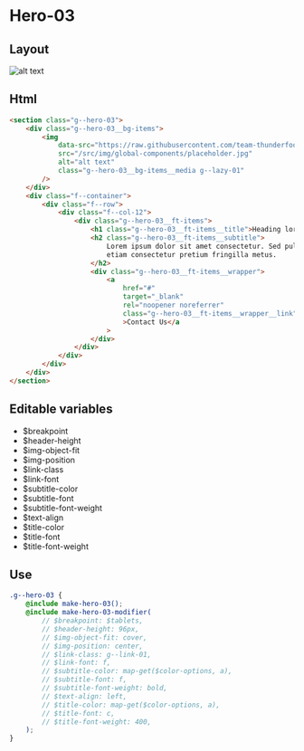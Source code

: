 # Hero-03

## Layout

![alt text][hero-03]

[hero-03]: /src/img/global-components/hero/hero-03.jpg

## Html

```html
<section class="g--hero-03">
    <div class="g--hero-03__bg-items">
        <img
            data-src="https://raw.githubusercontent.com/team-thunderfoot/ui/main/src/img/global-components/bg-placeholder.jpg"
            src="/src/img/global-components/placeholder.jpg"
            alt="alt text"
            class="g--hero-03__bg-items__media g--lazy-01"
        />
    </div>
    <div class="f--container">
        <div class="f--row">
            <div class="f--col-12">
                <div class="g--hero-03__ft-items">
                    <h1 class="g--hero-03__ft-items__title">Heading lorem ipsum dolor</h1>
                    <h2 class="g--hero-03__ft-items__subtitle">
                        Lorem ipsum dolor sit amet consectetur. Sed pulvinar odio velit fermentum
                        etiam consectetur pretium fringilla metus.
                    </h2>
                    <div class="g--hero-03__ft-items__wrapper">
                        <a
                            href="#"
                            target="_blank"
                            rel="noopener noreferrer"
                            class="g--hero-03__ft-items__wrapper__link"
                            >Contact Us</a
                        >
                    </div>
                </div>
            </div>
        </div>
    </div>
</section>
```

## Editable variables

-   $breakpoint
-   $header-height
-   $img-object-fit
-   $img-position
-   $link-class
-   $link-font
-   $subtitle-color
-   $subtitle-font
-   $subtitle-font-weight
-   $text-align
-   $title-color
-   $title-font
-   $title-font-weight

## Use

```scss
.g--hero-03 {
    @include make-hero-03();
    @include make-hero-03-modifier(
        // $breakpoint: $tablets,
        // $header-height: 96px,
        // $img-object-fit: cover,
        // $img-position: center,
        // $link-class: g--link-01,
        // $link-font: f,
        // $subtitle-color: map-get($color-options, a),
        // $subtitle-font: f,
        // $subtitle-font-weight: bold,
        // $text-align: left,
        // $title-color: map-get($color-options, a),
        // $title-font: c,
        // $title-font-weight: 400,
    );
}
```
